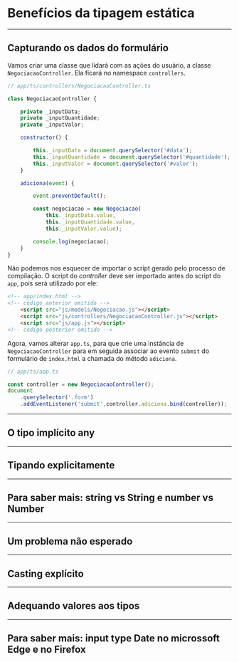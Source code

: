 # Benefícios da tipagem estática


---
## Capturando os dados do formulário

Vamos criar uma classe que lidará com as ações do usuário, a classe `NegociacaoController`. Ela ficará no namespace `controllers`. 

```js
// app/ts/controllers/NegociacaoController.ts 

class NegociacaoController {

    private _inputData;
    private _inputQuantidade;
    private _inputValor;

    constructor() {

        this._inputData = document.querySelector('#data');
        this._inputQuantidade = document.querySelector('#quantidade');
        this._inputValor = document.querySelector('#valor');
    }

    adiciona(event) {

        event.preventDefault();

        const negociacao = new Negociacao(
            this._inputData.value,
            this._inputQuantidade.value,
            this._inputValor.value);

        console.log(negociacao);
    }
}
```

Não podemos nos esquecer de importar o script gerado pelo processo de compilação. O script do *controller* deve ser importado antes do script do *`app`*, pois será utilizado por ele: 

```html
<!-- app/index.html -->
<!-- código anterior omitido -->
    <script src="js/models/Negociacao.js"></script>
    <script src="js/controllers/NegociacaoController.js"></script>
    <script src="js/app.js"></script>
<!-- código posterior omitido -->
```
Agora, vamos alterar `app.ts`, para que crie uma instância de `NegociacaoController` para em seguida associar ao evento `submit` do formulário de `index.html` a chamada do método `adiciona`. 

```js
// app/ts/app.ts

const controller = new NegociacaoController();
document
    .querySelector('.form')
    .addEventListener('submit',controller.adiciona.bind(controller));
```

---
## O tipo implícito any


---
## Tipando explicitamente


---
## Para saber mais: string vs String e number vs Number


---
## Um problema não esperado


---
## Casting explícito


---
## Adequando valores aos tipos


---
## Para saber mais: input type Date no microssoft Edge e no Firefox

  
